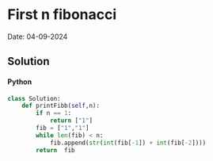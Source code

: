 
# First n fibonacci

Date: 04-09-2024

## Solution
#### Python
```python
class Solution:
    def printFibb(self,n):
        if n == 1:
            return ["1"]
        fib = ["1","1"]
        while len(fib) < n:
            fib.append(str(int(fib[-1]) + int(fib[-2])))
        return  fib
```
        